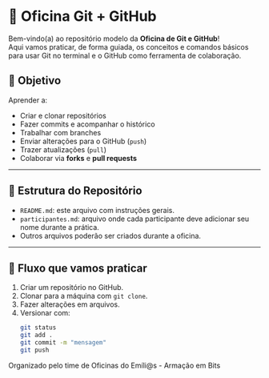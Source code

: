 # 📝 Oficina Git + GitHub

Bem-vindo(a) ao repositório modelo da **Oficina de Git e GitHub**!  
Aqui vamos praticar, de forma guiada, os conceitos e comandos básicos para usar Git no terminal e o GitHub como ferramenta de colaboração.  

## 📌 Objetivo
Aprender a:
- Criar e clonar repositórios
- Fazer commits e acompanhar o histórico
- Trabalhar com branches
- Enviar alterações para o GitHub (`push`)
- Trazer atualizações (`pull`)
- Colaborar via **forks** e **pull requests**

---

## 📂 Estrutura do Repositório
- `README.md`: este arquivo com instruções gerais.  
- `participantes.md`: arquivo onde cada participante deve adicionar seu nome durante a prática.  
- Outros arquivos poderão ser criados durante a oficina.  

---

## 🚀 Fluxo que vamos praticar
1. Criar um repositório no GitHub.  
2. Clonar para a máquina com `git clone`.  
3. Fazer alterações em arquivos.  
4. Versionar com:
   ```bash
   git status
   git add .
   git commit -m "mensagem"
   git push

Organizado pelo time de Oficinas do Emíli@s - Armação em Bits 
